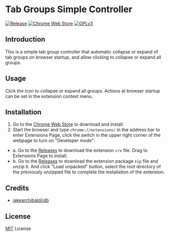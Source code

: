 # Tab Groups Simple Controller

[![Release](https://img.shields.io/github/v/release/LightAPIs/tab-groups-simple-controller.svg?color=orange)](https://github.com/LightAPIs/tab-groups-simple-controller/releases/latest) [![Chrome Web Store](https://img.shields.io/chrome-web-store/v/mjialhppamjollamccganlonpgpchjib.svg?maxAge=86400)](https://chrome.google.com/webstore/detail/mjialhppamjollamccganlonpgpchjib) [![GPLv3](https://img.shields.io/github/license/LightAPIs/tab-groups-simple-controller.svg)](/LICENSE.md)

## Introduction

This is a simple tab group controller that automatic collapse or expand of tab groups on browser startup, and allow clicking to collapse or expand all groups.

## Usage

Click the icon to collapse or expand all groups. Actions at browser startup can be set in the extension context menu.

## Installation

1. Go to the [Chrome Web Store](https://chrome.google.com/webstore/detail/mjialhppamjollamccganlonpgpchjib) to download and install.
2. Start the browser and type `chrome://extensions/` in the address bar to enter Extensions Page, click the switch in the upper right corner of the webpage to turn on "Developer mode":
  - a. Go to the [Releases](https://github.com/LightAPIs/tab-groups-simple-controller/releases/latest) to download the extension `crx` file. Drag to Extensions Page to install.
  - b. Go to the [Releases](https://github.com/LightAPIs/tab-groups-simple-controller/releases/latest) to download the extension package `zip` file and unzip it. And click "Load unpacked" button, select the root directory of the previously unzipped file to complete the installation of the extension.

## Credits

- [jakearchibald/idb](https://github.com/jakearchibald/idb)

## License

[MIT](/LICENSE.md) License
